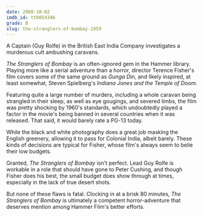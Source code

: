 ```yaml
---
date: 2008-10-02
imdb_id: tt0054346
grade: B
slug: the-stranglers-of-bombay-1959
---
```


A Captain (Guy Rolfe) in the British East India Company investigates a murderous cult ambushing caravans.

_The Stranglers of Bombay_ is an often-ignored gem in the Hammer library. Playing more like a serial adventure than a horror, director Terence Fisher's film covers some of the same ground as <span data-imdb-id="tt0031398">_Gunga Din_</span>, and likely inspired, at least somewhat, Steven Spielberg's <span data-imdb-id="tt0087469">_Indiana Jones and the Temple of Doom_</span>.

Featuring quite a large number of murders, including a whole caravan being strangled in their sleep, as well as eye gougings, and severed limbs, the film was pretty shocking by 1960's standards, which undoubtedly played a factor in the movie's being banned in several countries when it was released. That said, it would barely rate a PG-13 today.

While the black and white photography does a great job masking the English greenery, allowing it to pass for Colonial India, albeit barely. These kinds of decisions are typical for Fisher, whose film's always seem to belie their low budgets.

Granted, _The Stranglers of Bombay_ isn't perfect. Lead Guy Rolfe is workable in a role that should have gone to Peter Cushing, and though Fisher does his best, the small budget does show through at times, especially in the lack of true desert shots.

But none of these flaws is fatal. Clocking in at a brisk 80 minutes, _The Stranglers of Bombay_ is ultimately a competent horror-adventure that deserves mention among Hammer Film's better efforts.
